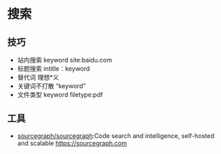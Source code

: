 # 搜索


## 技巧

* 站内搜索 keyword site:baidu.com
* 标题搜索 intitle：keyword
* 替代词 理想*义
* 关键词不打散 “keyword”
* 文件类型 keyword filetype:pdf

## 工具

* [sourcegraph/sourcegraph](https://github.com/sourcegraph/sourcegraph):Code search and intelligence, self-hosted and scalable https://sourcegraph.com
